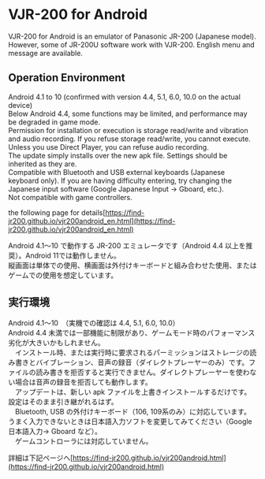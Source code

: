 ﻿# VJR-200 for Android  

VJR-200 for Android is an emulator of Panasonic JR-200 (Japanese model). However, some of JR-200U software work with VJR-200. English menu and message are available.  

## Operation Environment  
 Android 4.1 to 10 (confirmed with version 4.4, 5.1, 6.0, 10.0 on the actual device)  
 Below Android 4.4, some functions may be limited, and performance may be degraded in game mode.  
 Permission for installation or execution is storage read/write and vibration and audio recording. If you refuse storage read/write, you cannot execute. Unless you use Direct Player, you can refuse audio recording.  
 The update simply installs over the new apk file. Settings should be inherited as they are.  
 Compatible with Bluetooth and USB external keyboards (Japanese keyboard only). If you are having difficulty entering, try changing the Japanese input software (Google Japanese Input -> Gboard, etc.).  
  Not compatible with game controllers.  

the following page for  details[https://find-jr200.github.io/vjr200android_en.html](https://find-jr200.github.io/vjr200android_en.html)  


Android 4.1～10 で動作する JR-200 エミュレータです（Android 4.4 以上を推奨）。Android 11では動作しません。  
縦画面は単体での使用、横画面は外付けキーボードと組み合わせた使用、またはゲームでの使用を想定しています。  
## 実行環境  
Android 4.1～10　（実機での確認は 4.4, 5.1, 6.0, 10.0）  
Android 4.4 未満では一部機能に制限があり、ゲームモード時のパフォーマンス劣化が大きいかもしれません。  
　インストール時、または実行時に要求されるパーミッションはストレージの読み書きとバイブレーション、音声の録音（ダイレクトプレーヤーのみ）です。ファイルの読み書きを拒否すると実行できません。ダイレクトプレーヤーを使わない場合は音声の録音を拒否しても動作します。  
　アップデートは、新しい apk ファイルを上書きインストールするだけです。設定はそのまま引き継がれるはず。  
　Bluetooth, USB の外付けキーボード（106, 109系のみ）に対応しています。うまく入力できないときは日本語入力ソフトを変更してみてください（Google 日本語入力→ Gboard など）。  
 　ゲームコントローラには対応していません。   
  
詳細は下記ページへ[https://find-jr200.github.io/vjr200android.html](https://find-jr200.github.io/vjr200android.html)
